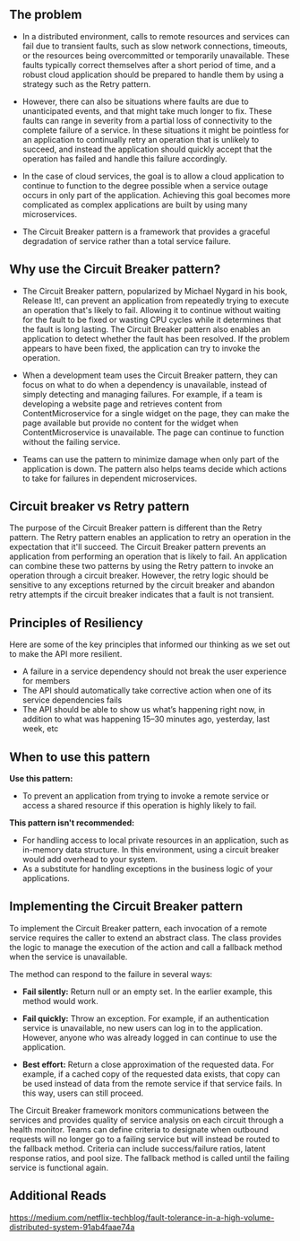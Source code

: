 ## The problem
* In a distributed environment, calls to remote resources and services can fail due to transient faults, such as slow network connections, timeouts, or the resources being overcommitted or temporarily unavailable. These faults typically correct themselves after a short period of time, and a robust cloud application should be prepared to handle them by using a strategy such as the Retry pattern.
* However, there can also be situations where faults are due to unanticipated events, and that might take much longer to fix. These faults can range in severity from a partial loss of connectivity to the complete failure of a service. In these situations it might be pointless for an application to continually retry an operation that is unlikely to succeed, and instead the application should quickly accept that the operation has failed and handle this failure accordingly.
* In the case of cloud services, the goal is to allow a cloud application to continue to function to the degree possible when a service outage occurs in only part of the application. Achieving this goal becomes more complicated as complex applications are built by using many microservices.

* The Circuit Breaker pattern is a framework that provides a graceful degradation of service rather than a total service failure.

## Why use the Circuit Breaker pattern?
* The Circuit Breaker pattern, popularized by Michael Nygard in his book, Release It!, can prevent an application from repeatedly trying to execute an operation that's likely to fail. Allowing it to continue without waiting for the fault to be fixed or wasting CPU cycles while it determines that the fault is long lasting. The Circuit Breaker pattern also enables an application to detect whether the fault has been resolved. If the problem appears to have been fixed, the application can try to invoke the operation.

* When a development team uses the Circuit Breaker pattern, they can focus on what to do when a dependency is unavailable, instead of simply detecting and managing failures. For example, if a team is developing a website page and retrieves content from ContentMicroservice for a single widget on the page, they can make the page available but provide no content for the widget when ContentMicroservice is unavailable. The page can continue to function without the failing service.

* Teams can use the pattern to minimize damage when only part of the application is down. The pattern also helps teams decide which actions to take for failures in dependent microservices.

## Circuit breaker vs Retry pattern

The purpose of the Circuit Breaker pattern is different than the Retry pattern. The Retry pattern enables an application to retry an operation in the expectation that it'll succeed. The Circuit Breaker pattern prevents an application from performing an operation that is likely to fail. An application can combine these two patterns by using the Retry pattern to invoke an operation through a circuit breaker. However, the retry logic should be sensitive to any exceptions returned by the circuit breaker and abandon retry attempts if the circuit breaker indicates that a fault is not transient.

## Principles of Resiliency
Here are some of the key principles that informed our thinking as we set out to make the API more resilient.

* A failure in a service dependency should not break the user experience for members
* The API should automatically take corrective action when one of its service dependencies fails
* The API should be able to show us what’s happening right now, in addition to what was happening 15–30 minutes ago, yesterday, last week, etc

## When to use this pattern

**Use this pattern:**
* To prevent an application from trying to invoke a remote service or access a shared resource if this operation is highly likely to fail.

**This pattern isn't recommended:**

* For handling access to local private resources in an application, such as in-memory data structure. In this environment, using a circuit breaker would add overhead to your system.
* As a substitute for handling exceptions in the business logic of your applications.

## Implementing the Circuit Breaker pattern
To implement the Circuit Breaker pattern, each invocation of a remote service requires the caller to extend an abstract class. The class provides the logic to manage the execution of the action and call a fallback method when the service is unavailable.

The method can respond to the failure in several ways:

* **Fail silently:** Return null or an empty set. In the earlier example, this method would work.

* **Fail quickly:** Throw an exception. For example, if an authentication service is unavailable, no new users can log in to the application. However, anyone who was already logged in can continue to use the application.

* **Best effort:** Return a close approximation of the requested data. For example, if a cached copy of the requested data exists, that copy can be used instead of data from the remote service if that service fails. In this way, users can still proceed.

The Circuit Breaker framework monitors communications between the services and provides quality of service analysis on each circuit through a health monitor. Teams can define criteria to designate when outbound requests will no longer go to a failing service but will instead be routed to the fallback method. Criteria can include success/failure ratios, latent response ratios, and pool size. The fallback method is called until the failing service is functional again.

## Additional Reads
https://medium.com/netflix-techblog/fault-tolerance-in-a-high-volume-distributed-system-91ab4faae74a
